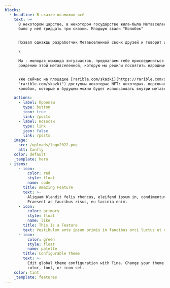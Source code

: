 ```yaml
---
blocks:
  - headline: В сказке возможно всё
    text: >+
      В некотором царстве, в некотором государстве жила-была Метавселенная, и
      было у неё тридцать три сказки. Младшую звали "Колобок"


      Позвал однажды разработчик Метавселенной своих друзей и говорит им:\

      \

      Мы - молодая команда энтузиастов, предлагаем тебе присоединиться к
      рождению этой метавселенной, которую мы решили посвятить народным сказках


      Уже сейчас на площадке [rarible.com/skazki](https://rarible.com/skazki
      "rarible.com/skazki") доступны некоторые NFT: некоторых. персонажей сказки
      колобок, которые в будущем можно будет использовать внутри метавселенной

    actions:
      - label: Проекты
        type: button
        icon: true
        link: /posts
      - label: Новости
        type: link
        icon: false
        link: /posts
    image:
      src: /uploads/logo2022.png
      alt: Canfly
    color: default
    _template: hero
  - items:
      - icon:
          color: red
          style: float
          name: code
        title: Amazing Feature
        text: >-
          Aliquam blandit felis rhoncus, eleifend ipsum in, condimentum nibh.
          Praesent ac faucibus risus, eu lacinia enim.
      - icon:
          color: primary
          style: float
          name: like
        title: This Is a Feature
        text: Vestibulum ante ipsum primis in faucibus orci luctus et ultrices.
      - icon:
          color: green
          style: float
          name: palette
        title: Configurable Theme
        text: >-
          Edit global theme configuration with Tina. Change your theme's primary
          color, font, or icon set.
    color: tint
    _template: features
---
```


